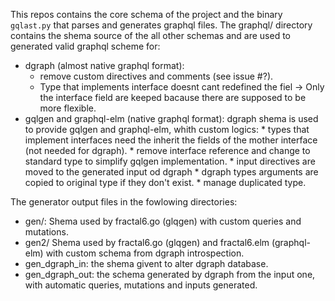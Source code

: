 
This repos contains the core schema of the project and the binary `gqlast.py` that parses and generates graphql files.
The graphql/ directory contains the shema source of the all other schemas and are used to generated valid graphql scheme for:

* dgraph (almost native graphql format): 
    * remove custom directives and comments (see issue #?).
    * Type that implements interface doesnt cant redefined the fiel -> Only the interface field are keeped bacause there are supposed to be more flexible.
* gqlgen and graphql-elm (native graphql format): dgraph shema is used to provide gqlgen and graphql-elm, whith custom logics:
        * types that implement interfaces need the inherit the fields of the mother interface (not needed for dgraph).
        * remove interface reference and change to standard type to simplify gqlgen implementation.
        * input directives are moved to the generated input od dgraph
        * dgraph types arguments are copied to original type if they don't exist.
        * manage duplicated type.

The generator output files in the fowlowing directories:

* gen/: Shema used by fractal6.go (glqgen) with custom queries and mutations.
* gen2/ Shema used by fractal6.go (glqgen) and fractal6.elm (graphql-elm) with custom schema from dgraph introspection.
* gen_dgraph_in: the shema givent to alter dgraph database.
* gen_dgraph_out: the schema generated by dgraph from the input one, with automatic queries, mutations and inputs generated.

